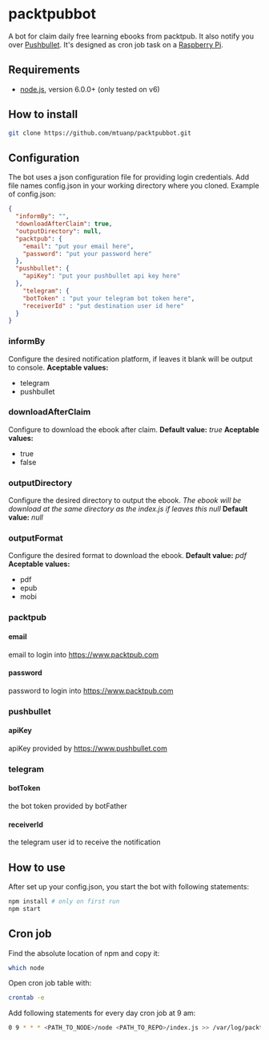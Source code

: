 # packtpubbot

A bot for claim daily free learning ebooks from packtpub. It also notify you over [Pushbullet](https://www.pushbullet.com/). It's designed as cron job task on a [Raspberry Pi](https://www.raspberrypi.org/).

## Requirements
* [node.js](https://nodejs.org), version 6.0.0+ (only tested on v6)

## How to install
```bash
git clone https://github.com/mtuanp/packtpubbot.git
```

## Configuration

The bot uses a json configuration file for providing login credentials. Add file names config.json in your working directory where you cloned. Example of config.json:

```json
{
  "informBy": "",
  "downloadAfterClaim": true,
  "outputDirectory": null,
  "packtpub": {
    "email": "put your email here",
    "password": "put your password here"
  },
  "pushbullet": {
    "apiKey": "put your pushbullet api key here"
  },
    "telegram": {
    "botToken" : "put your telegram bot token here",
    "receiverId" : "put destination user id here"
  }
}
```
### informBy
Configure the desired notification platform, if leaves it blank will be output to console.
**Aceptable values:**
- telegram
- pushbullet

### downloadAfterClaim
Configure to download the ebook after claim.
**Default value:** *true*
**Aceptable values:**
- true
- false

### outputDirectory
Configure the desired directory to output the ebook. 
*The ebook will be download at the same directory as the index.js if leaves this null*
**Default value:** *null*

### outputFormat
Configure the desired format to download the ebook.
**Default value:** *pdf*
**Aceptable values:**
- pdf
- epub
- mobi

### packtpub
#### email
email to login into https://www.packtpub.com
#### password
password to login into https://www.packtpub.com

### pushbullet
#### apiKey
apiKey provided by https://www.pushbullet.com

### telegram
#### botToken
the bot token provided by botFather
#### receiverId
the telegram user id to receive the notification

## How to use

After set up your config.json, you start the bot with following statements:
```bash
npm install # only on first run
npm start
```
## Cron job
Find the absolute location of npm and copy it:
```bash
which node
```
Open cron job table with:
```bash
crontab -e
```
Add following statements for every day cron job at 9 am:
```bash
0 9 * * * <PATH_TO_NODE>/node <PATH_TO_REPO>/index.js >> /var/log/packtpub.log 2>&1
```